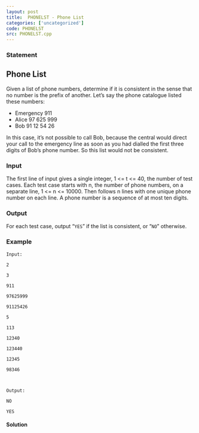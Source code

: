 ```yaml
---
layout: post
title:  PHONELST - Phone List
categories: ['uncategorized']
code: PHONELST
src: PHONELST.cpp
---
```


### **Statement**

## Phone List

Given a list of phone numbers, determine if it is consistent in the sense that
no number is the prefix of another. Let’s say the phone catalogue listed these
numbers:

  * Emergency 911
  * Alice 97 625 999
  * Bob 91 12 54 26

In this case, it’s not possible to call Bob, because the central would direct
your call to the emergency line as soon as you had dialled the first three
digits of Bob’s phone number. So this list would not be consistent.

### Input

The first line of input gives a single integer, 1 <= t <= 40, the number of
test cases. Each test case starts with n, the number of phone numbers, on a
separate line, 1 <= n <= 10000. Then follows n lines with one unique phone
number on each line. A phone number is a sequence of at most ten digits.

### Output

For each test case, output “`YES`” if the list is consistent, or “`NO`”
otherwise.

### Example

    
    
    Input:
    2
    3
    911
    97625999
    91125426
    5
    113
    12340
    123440
    12345
    98346
    
    Output:
    NO
    YES



#### **Solution**



